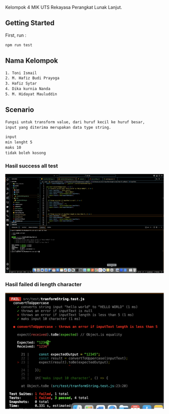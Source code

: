 Kelompok 4 MIK UTS Rekayasa Perangkat Lunak Lanjut.

## Getting Started

First, run :

```bash
npm run test
```

## Nama Kelompok

```bash
1. Toni Ismail
2. M. Hafiz Budi Prayoga
3. Hafiz Sytar
4. Dika kurnia Nanda
5. M. Hidayat Mauluddin
```

## Scenario
```bash
Fungsi untuk transform value, dari huruf kecil ke huruf besar, 
input yang diterima merupakan data type string.
```

```bash
input
min lenght 5
maks 10
tidak boleh kosong
```

### Hasil success all test
<img src="./result.png" />

### Hasil failed di length character
<img src="./result-2.png" />


